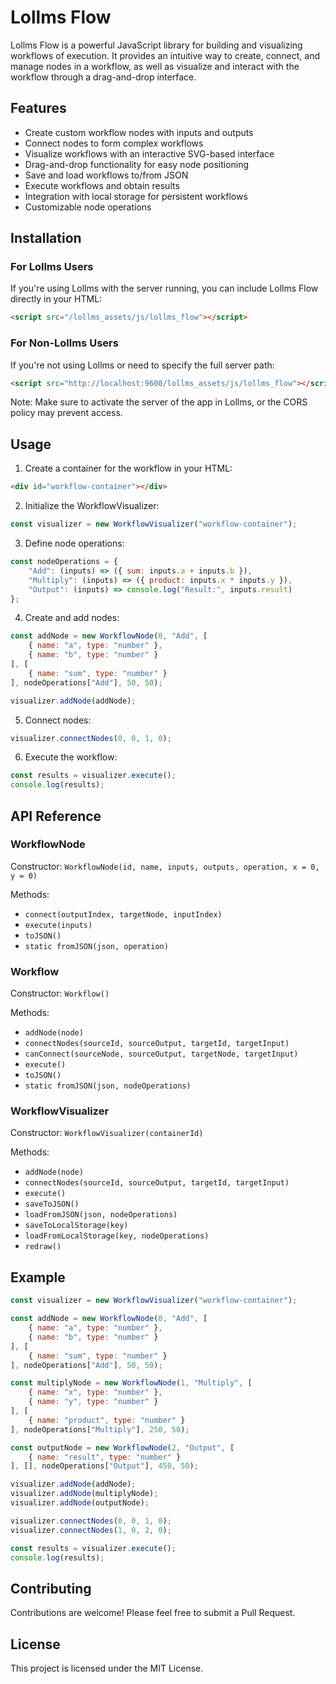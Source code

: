 # Lollms Flow

Lollms Flow is a powerful JavaScript library for building and visualizing workflows of execution. It provides an intuitive way to create, connect, and manage nodes in a workflow, as well as visualize and interact with the workflow through a drag-and-drop interface.

## Features

- Create custom workflow nodes with inputs and outputs
- Connect nodes to form complex workflows
- Visualize workflows with an interactive SVG-based interface
- Drag-and-drop functionality for easy node positioning
- Save and load workflows to/from JSON
- Execute workflows and obtain results
- Integration with local storage for persistent workflows
- Customizable node operations

## Installation

### For Lollms Users

If you're using Lollms with the server running, you can include Lollms Flow directly in your HTML:

```html
<script src="/lollms_assets/js/lollms_flow"></script>
```

### For Non-Lollms Users

If you're not using Lollms or need to specify the full server path:

```html
<script src="http://localhost:9600/lollms_assets/js/lollms_flow"></script>
```

Note: Make sure to activate the server of the app in Lollms, or the CORS policy may prevent access.

## Usage

1. Create a container for the workflow in your HTML:

```html
<div id="workflow-container"></div>
```

2. Initialize the WorkflowVisualizer:

```javascript
const visualizer = new WorkflowVisualizer("workflow-container");
```

3. Define node operations:

```javascript
const nodeOperations = {
    "Add": (inputs) => ({ sum: inputs.a + inputs.b }),
    "Multiply": (inputs) => ({ product: inputs.x * inputs.y }),
    "Output": (inputs) => console.log("Result:", inputs.result)
};
```

4. Create and add nodes:

```javascript
const addNode = new WorkflowNode(0, "Add", [
    { name: "a", type: "number" },
    { name: "b", type: "number" }
], [
    { name: "sum", type: "number" }
], nodeOperations["Add"], 50, 50);

visualizer.addNode(addNode);
```

5. Connect nodes:

```javascript
visualizer.connectNodes(0, 0, 1, 0);
```

6. Execute the workflow:

```javascript
const results = visualizer.execute();
console.log(results);
```

## API Reference

### WorkflowNode

Constructor: `WorkflowNode(id, name, inputs, outputs, operation, x = 0, y = 0)`

Methods:
- `connect(outputIndex, targetNode, inputIndex)`
- `execute(inputs)`
- `toJSON()`
- `static fromJSON(json, operation)`

### Workflow

Constructor: `Workflow()`

Methods:
- `addNode(node)`
- `connectNodes(sourceId, sourceOutput, targetId, targetInput)`
- `canConnect(sourceNode, sourceOutput, targetNode, targetInput)`
- `execute()`
- `toJSON()`
- `static fromJSON(json, nodeOperations)`

### WorkflowVisualizer

Constructor: `WorkflowVisualizer(containerId)`

Methods:
- `addNode(node)`
- `connectNodes(sourceId, sourceOutput, targetId, targetInput)`
- `execute()`
- `saveToJSON()`
- `loadFromJSON(json, nodeOperations)`
- `saveToLocalStorage(key)`
- `loadFromLocalStorage(key, nodeOperations)`
- `redraw()`

## Example

```javascript
const visualizer = new WorkflowVisualizer("workflow-container");

const addNode = new WorkflowNode(0, "Add", [
    { name: "a", type: "number" },
    { name: "b", type: "number" }
], [
    { name: "sum", type: "number" }
], nodeOperations["Add"], 50, 50);

const multiplyNode = new WorkflowNode(1, "Multiply", [
    { name: "x", type: "number" },
    { name: "y", type: "number" }
], [
    { name: "product", type: "number" }
], nodeOperations["Multiply"], 250, 50);

const outputNode = new WorkflowNode(2, "Output", [
    { name: "result", type: "number" }
], [], nodeOperations["Output"], 450, 50);

visualizer.addNode(addNode);
visualizer.addNode(multiplyNode);
visualizer.addNode(outputNode);

visualizer.connectNodes(0, 0, 1, 0);
visualizer.connectNodes(1, 0, 2, 0);

const results = visualizer.execute();
console.log(results);
```

## Contributing

Contributions are welcome! Please feel free to submit a Pull Request.

## License

This project is licensed under the MIT License.
